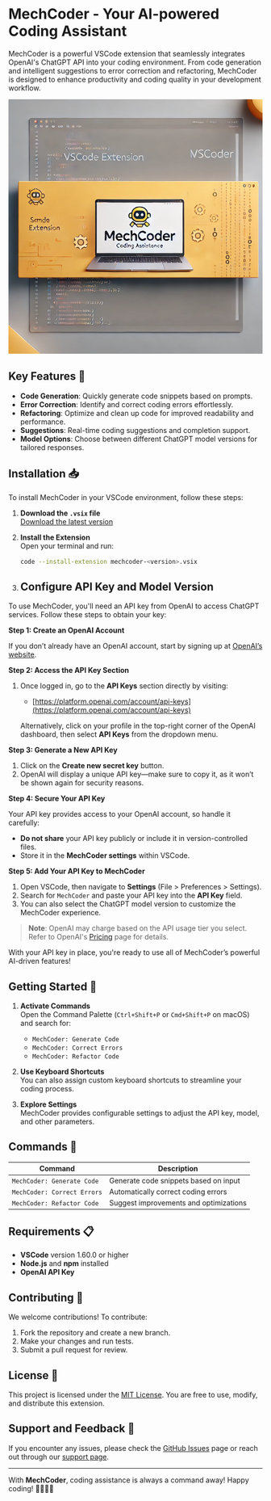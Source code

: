 # MechCoder - Your AI-powered Coding Assistant

MechCoder is a powerful VSCode extension that seamlessly integrates OpenAI's ChatGPT API into your coding environment. From code generation and intelligent suggestions to error correction and refactoring, MechCoder is designed to enhance productivity and coding quality in your development workflow.

![MechCoder Banner](./assets/mechcoder-banner.png)

## Key Features 🚀

- **Code Generation**: Quickly generate code snippets based on prompts.
- **Error Correction**: Identify and correct coding errors effortlessly.
- **Refactoring**: Optimize and clean up code for improved readability and performance.
- **Suggestions**: Real-time coding suggestions and completion support.
- **Model Options**: Choose between different ChatGPT model versions for tailored responses.

## Installation 📥

To install MechCoder in your VSCode environment, follow these steps:

1. **Download the `.vsix` file**  
   [Download the latest version](https://github.com/ignorantrahul/mechcoder/releases)

2. **Install the Extension**  
   Open your terminal and run:

   ```bash
   code --install-extension mechcoder-<version>.vsix
   ```

3. ## Configure API Key and Model Version

To use MechCoder, you'll need an API key from OpenAI to access ChatGPT services. Follow these steps to obtain your key:

**Step 1: Create an OpenAI Account**

If you don’t already have an OpenAI account, start by signing up at [OpenAI’s website](https://platform.openai.com/signup).

**Step 2: Access the API Key Section**

1. Once logged in, go to the **API Keys** section directly by visiting:

   - [https://platform.openai.com/account/api-keys](https://platform.openai.com/account/api-keys)

   Alternatively, click on your profile in the top-right corner of the OpenAI dashboard, then select **API Keys** from the dropdown menu.

**Step 3: Generate a New API Key**

1. Click on the **Create new secret key** button.
2. OpenAI will display a unique API key—make sure to copy it, as it won’t be shown again for security reasons.

**Step 4: Secure Your API Key**

Your API key provides access to your OpenAI account, so handle it carefully:

- **Do not share** your API key publicly or include it in version-controlled files.
- Store it in the **MechCoder settings** within VSCode.

**Step 5: Add Your API Key to MechCoder**

1. Open VSCode, then navigate to **Settings** (File > Preferences > Settings).
2. Search for `MechCoder` and paste your API key into the **API Key** field.
3. You can also select the ChatGPT model version to customize the MechCoder experience.

> **Note**: OpenAI may charge based on the API usage tier you select. Refer to OpenAI's [Pricing](https://openai.com/pricing) page for details.

With your API key in place, you're ready to use all of MechCoder’s powerful AI-driven features!

## Getting Started 🌱

1. **Activate Commands**  
   Open the Command Palette (`Ctrl+Shift+P` or `Cmd+Shift+P` on macOS) and search for:

   - `MechCoder: Generate Code`
   - `MechCoder: Correct Errors`
   - `MechCoder: Refactor Code`

2. **Use Keyboard Shortcuts**  
   You can also assign custom keyboard shortcuts to streamline your coding process.

3. **Explore Settings**  
   MechCoder provides configurable settings to adjust the API key, model, and other parameters.

## Commands 📜

| Command                     | Description                            |
| --------------------------- | -------------------------------------- |
| `MechCoder: Generate Code`  | Generate code snippets based on input  |
| `MechCoder: Correct Errors` | Automatically correct coding errors    |
| `MechCoder: Refactor Code`  | Suggest improvements and optimizations |

## Requirements 📋

- **VSCode** version 1.60.0 or higher
- **Node.js** and **npm** installed
- **OpenAI API Key**

## Contributing 🤝

We welcome contributions! To contribute:

1. Fork the repository and create a new branch.
2. Make your changes and run tests.
3. Submit a pull request for review.

## License 📄

This project is licensed under the [MIT License](LICENSE.md). You are free to use, modify, and distribute this extension.

## Support and Feedback 💬

If you encounter any issues, please check the [GitHub Issues](https://github.com/ignorantrahul/mechcoder/issues) page or reach out through our [support page](https://github.com/ignorantrahul/mechcoder).

---

With **MechCoder**, coding assistance is always a command away! Happy coding! 👨‍💻👩‍💻
